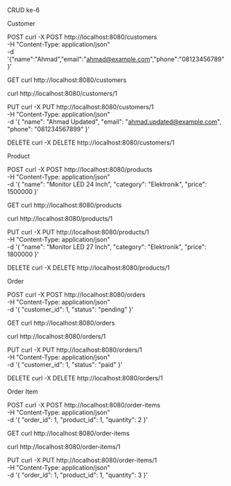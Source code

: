 CRUD ke-6

Customer

POST
curl -X POST http://localhost:8080/customers \
  -H "Content-Type: application/json" \
  -d '{"name":"Ahmad","email":"ahmad@example.com","phone":"08123456789"}'

GET
curl http://localhost:8080/customers

curl http://localhost:8080/customers/1

PUT 
curl -X PUT http://localhost:8080/customers/1 \
-H "Content-Type: application/json" \
-d '{
  "name": "Ahmad Updated",
  "email": "ahmad.updated@example.com",
  "phone": "081234567899"
}'

DELETE
curl -X DELETE http://localhost:8080/customers/1


Product

POST
curl -X POST http://localhost:8080/products \
-H "Content-Type: application/json" \
-d '{
  "name": "Monitor LED 24 Inch",
  "category": "Elektronik",
  "price": 1500000
}'

GET
curl http://localhost:8080/products

curl http://localhost:8080/products/1

PUT
curl -X PUT http://localhost:8080/products/1 \
-H "Content-Type: application/json" \
-d '{
  "name": "Monitor LED 27 Inch",
  "category": "Elektronik",
  "price": 1800000
}'

DELETE
curl -X DELETE http://localhost:8080/products/1


Order

POST
curl -X POST http://localhost:8080/orders \
-H "Content-Type: application/json" \
-d '{
  "customer_id": 1,
  "status": "pending"
}'

GET
curl http://localhost:8080/orders

curl http://localhost:8080/orders/1

PUT
curl -X PUT http://localhost:8080/orders/1 \
-H "Content-Type: application/json" \
-d '{
  "customer_id": 1,
  "status": "paid"
}'

DELETE
curl -X DELETE http://localhost:8080/orders/1


Order Item

POST
curl -X POST http://localhost:8080/order-items \
-H "Content-Type: application/json" \
-d '{
  "order_id": 1,
  "product_id": 1,
  "quantity": 2
}'


GET
curl http://localhost:8080/order-items

curl http://localhost:8080/order-items/1


PUT
curl -X PUT http://localhost:8080/order-items/1 \
-H "Content-Type: application/json" \
-d '{
  "order_id": 1,
  "product_id": 1,
  "quantity": 3
}'
